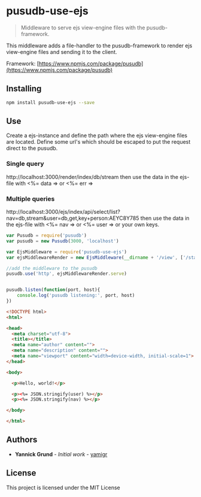 # pusudb-use-ejs

> Middleware to serve ejs view-engine files with the pusudb-framework.

This middleware adds a file-handler to the pusudb-framework to render ejs view-engine files and sending it to the client.

Framework: [https://www.npmjs.com/package/pusudb](https://www.npmjs.com/package/pusudb)

<a name="installing"></a>
## Installing

```sh
npm install pusudb-use-ejs --save
```

## Use

Create a ejs-instance and define the path where the ejs view-engine files are located. Define some url's which should be escaped to put the request direct to the pusudb.

### Single query
http://localhost:3000/render/index/db/stream then use the data in the ejs-file with <%= data => or <%= err =>

### Multiple queries
http://localhost:3000/ejs/index/api/select/list?nav=db,stream&user=db,get,key+person:AEYC8Y785 then use the data in the ejs-file with <%= nav => or <%= user => or your own keys.


```js
var Pusudb = require('pusudb')
var pusudb = new Pusudb(3000, 'localhost')

var EjsMiddleware = require('pusudb-use-ejs')
var ejsMiddlewareRender = new EjsMiddleware(__dirname + '/view', ['/static', /* blocked pathnames */], { prefix : '/path' }) 

//add the middleware to the pusudb
pusudb.use('http', ejsMiddlewareRender.serve)


pusudb.listen(function(port, host){
    console.log('pusudb listening:', port, host)
})
```


```html
<!DOCTYPE html>
<html>

<head>
  <meta charset="utf-8">
  <title></title>
  <meta name="author" content="">
  <meta name="description" content="">
  <meta name="viewport" content="width=device-width, initial-scale=1">
</head>

<body>

  <p>Hello, world!</p>

  <p><%= JSON.stringify(user) %></p>
  <p><%= JSON.stringify(nav) %></p>

</body>

</html>
```
<a name="authors"></a>

## Authors

* **Yannick Grund** - *Initial work* - [yamigr](https://github.com/yamigr)

<a name="license"></a>

## License

This project is licensed under the MIT License

